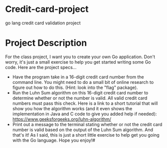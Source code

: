 # Credit-card-project
go lang credit card validation project

# Project Description
For the class project, I want you to create your own Go application. Don't worry, it's just a small exercise to help you get started writing some Go code. Here are the project specs...

- Have the program take in a 16-digit credit card number from the command line. You might need to do a small bit of online research to figure out how to do this. (Hint: look into the "flag" package).
- Run the Luhn Sum algorithm on this 16-digit credit card number to determine whether or not the number is valid. All valid credit card numbers must pass this check. Here is a link to a short tutorial that will show you how the algorithm works (and it even shows the implementation in Java and C code to give you added help if needed): https://www.geeksforgeeks.org/luhn-algorithm/
- Print out a message to the terminal stating whether or not the credit card number is valid based on the output of the Luhn Sum algorithm.
And that's it! As I said, this is just a short little exercise to help get you going with the Go language. Hope you enjoy!#
